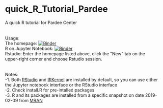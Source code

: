 # quick_R_Tutorial_Pardee

A quick R tutorial for Pardee Center <br />
 <br />
 <br />
Usage: <br />
The homepage: [![Binder](https://mybinder.org/badge_logo.svg)](https://mybinder.org/v2/gh/quciet/quick_R_Tutorial_Pardee/master) <br />
R on Jupyter Notebook: [![Binder](https://mybinder.org/badge_logo.svg)](https://mybinder.org/v2/gh/quciet/quick_R_Tutorial_Pardee/master?filepath=R%20Tutorial%201%20Pardee.ipynb) <br />
Rstudio: Enter the homepage listed above, click the "New" tab on the upper-right corner and choose Rstudio session. <br />
 <br />
 <br />
Notes: <br />
-1. Both [RStudio](https://www.rstudio.com/) and [IRKernel](https://irkernel.github.io/)
are installed by default, so you can use either the Jupyter notebook interface or
the RStudio interface <br />
-2. Check install.R for pre-intalled packages <br />
-3. R and its packages are installed from a specific snapshot on date 2019-02-09 from [MRAN](https://mran.microsoft.com/documents/rro/reproducibility)
